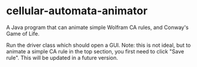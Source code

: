 # cellular-automata-animator
A Java program that can animate simple Wolfram CA rules, and Conway's Game of Life. 

Run the driver class which should open a GUI. Note: this is not ideal, but to animate a simple CA rule in the top section, you first need to click "Save rule". This will be updated in a future version. 
